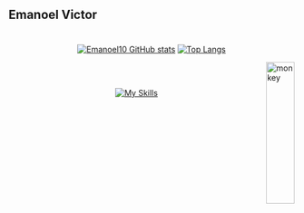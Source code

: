 ## Emanoel Victor 
#

<div align="center">
 
[![Emanoel10 GitHub stats](https://github-readme-stats.vercel.app/api?username=Emanoel10&show_icons=true&theme=nightowl)](https://github.com/Emanoel10)
[![Top Langs](https://github-readme-stats.vercel.app/api/top-langs/?username=Emanoel10&layout=compact&theme=nightowl&hide_border=false)](https://github.com/Emanoel10)

</div
 
###  

[<img align="right" alt="monkey" height="250em" width="50em" src="papagaio.gif">](https://github.com/Emanoel10)
</div>

##

<div style="display: inline_block"><br/>

<div align="center"> 
 
[![My Skills](https://skillicons.dev/icons?i=java,php,html,css,bootstrap,figma,ai,ps,ae,blender)](https://github.com/Emanoel10)<!--(https://skillicons.dev)-->

</div>
